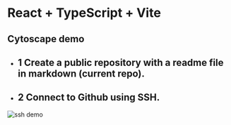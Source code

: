 # React + TypeScript + Vite
## Cytoscape demo

- ## 1 Create a public repository with a readme file in markdown (current repo).
- ## 2 Connect to Github using SSH.
![ssh demo](src/assets/imagen.png)
